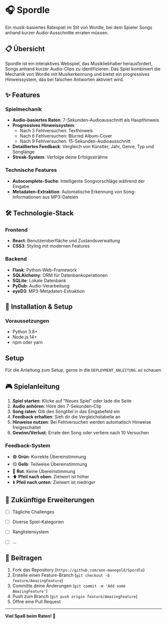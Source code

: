 # 🎧 Spordle

Ein musik-basiertes Ratespiel im Stil von Wordle, bei dem Spieler Songs anhand kurzer Audio-Ausschnitte erraten müssen.

## 📋 Übersicht

Spordle ist ein interaktives Webspiel, das Musikliebhaber herausfordert, Songs anhand kurzer Audio-Clips zu identifizieren. Das Spiel kombiniert die Mechanik von Wordle mit Musikerkennung und bietet ein progressives Hinweissystem, das bei falschen Antworten aktiviert wird.

## ✨ Features

### Spielmechanik
- **Audio-basiertes Raten**: 7-Sekunden-Audioausschnitt als Haupthinweis
- **Progressives Hinweissystem**:
    - Nach 3 Fehlversuchen: Texthinweis
    - Nach 6 Fehlversuchen: Blurred Album-Cover
    - Nach 9 Fehlversuchen: 15-Sekunden-Audioausschnitt
- **Detailliertes Feedback**: Vergleich von Künstler, Jahr, Genre, Typ und Songlänge
- **Streak-System**: Verfolge deine Erfolgssträhne

### Technische Features
- **Autocomplete-Suche**: Intelligente Songvorschläge während der Eingabe
- **Metadaten-Extraktion**: Automatische Erkennung von Song-Informationen aus MP3-Dateien

## 🛠️ Technologie-Stack

### Frontend
- **React**: Benutzeroberfläche und Zustandsverwaltung
- **CSS3**: Styling mit modernen Features

### Backend
- **Flask**: Python-Web-Framework
- **SQLAlchemy**: ORM für Datenbankoperationen
- **SQLite**: Lokale Datenbank
- **PyDub**: Audio-Verarbeitung
- **eyeD3**: MP3-Metadaten-Extraktion

## 🚀 Installation & Setup

### Voraussetzungen
- Python 3.8+
- Node.js 14+
- npm oder yarn

## Setup
Für die Anleitung zum Setup, gerne in die `DEPLOYMENT_ANLEITUNG.md` schauen

## 🎮 Spielanleitung

1. **Spiel starten**: Klicke auf "Neues Spiel" oder lade die Seite
2. **Audio anhören**: Höre den 7-Sekunden-Clip
3. **Song raten**: Gib den Songtitel in das Eingabefeld ein
4. **Feedback erhalten**: Sieh dir die Vergleichstabelle an
5. **Hinweise nutzen**: Bei Fehlversuchen werden automatisch Hinweise freigeschaltet
6. **Gewinn/Verlust**: Errate den Song oder verliere nach 10 Versuchen

### Feedback-System
- 🟢 **Grün**: Korrekte Übereinstimmung
- 🟡 **Gelb**: Teilweise Übereinstimmung
- 🔴 **Rot**: Keine Übereinstimmung
- ⬆️ **Pfeil nach oben**: Zielwert ist höher
- ⬇️ **Pfeil nach unten**: Zielwert ist niedriger

## 🎯 Zukünftige Erweiterungen

- [ ] Tägliche Challenges
- [ ] Diverse Spiel-Kategorien
- [ ] Ranglistensystem
- [ ] ...


## 🤝 Beitragen

1. Fork das Repository (`https://github.com/ann-manegold/Spordle`)
2. Erstelle einen Feature-Branch (`git checkout -b feature/AmazingFeature`)
3. Committe deine Änderungen (`git commit -m 'Add some AmazingFeature'`)
4. Push zum Branch (`git push origin feature/AmazingFeature`)
5. Öffne eine Pull Request

---

**Viel Spaß beim Raten! 🎵**